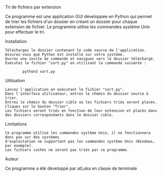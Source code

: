 Tri de fichiers par extension

Ce programme est une application GUI développée en Python qui permet de trier les fichiers d'un dossier en créant un dossier pour chaque extension de fichier. Le programme utilise les commandes système Unix pour effectuer le tri.

Installation

    Téléchargez le dossier contenant le code source de l'application.
    Assurez-vous que Python est installé sur votre système.
    Ouvrez une invite de commande et naviguez vers le dossier téléchargé.
    Exécutez le fichier "sort.py" en utilisant la commande suivante :

			python3 sort.py

Utilisation

    Lancez l'application en exécutant le fichier "sort.py".
    Dans l'interface utilisateur, entrez le chemin du dossier source à trier.
    Entrez le chemin du dossier cible où les fichiers triés seront placés.
    Cliquez sur le bouton "Trier".
    Les fichiers seront triés en fonction de leur extension et placés dans des dossiers correspondants dans le dossier cible.

Limitations

    Ce programme utilise les commandes système Unix, il ne fonctionnera donc pas sur des systèmes
    d'exploitation ne supportant pas les commandes système Unix (Windows, par exemple).
    Les fichiers cachés ne seront pas triés par ce programme.

Auteur

Ce programme a été développé par atLuka en classe de terminale 
